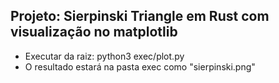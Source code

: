 ## Projeto: Sierpinski Triangle em Rust com visualização no matplotlib
- Executar da raiz: python3 exec/plot.py
- O resultado estará na pasta exec como "sierpinski.png"
